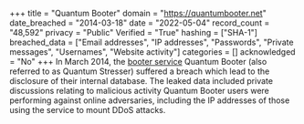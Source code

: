 +++
title = "Quantum Booter"
domain = "https://quantumbooter.net"
date_breached = "2014-03-18"
date = "2022-05-04"
record_count = "48,592"
privacy = "Public"
Verified = "True"
hashing = ["SHA-1"]
breached_data = ["Email addresses", "IP addresses", "Passwords", "Private messages", "Usernames", "Website activity"]
categories = []
acknowledged = "No"
+++
In March 2014, the <a href="http://www.webopedia.com/TERM/B/booter_services.html">booter service</a> Quantum Booter (also referred to as Quantum Stresser) suffered a breach which lead to the disclosure of their internal database. The leaked data included private discussions relating to malicious activity Quantum Booter users were performing against online adversaries, including the IP addresses of those using the service to mount DDoS attacks.
